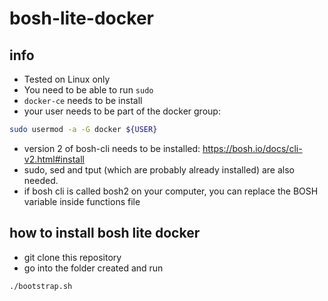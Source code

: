 # bosh-lite-docker


## info
* Tested on Linux only
* You need to be able to run ```sudo```
* ```docker-ce``` needs to be install
* your user needs to be part of the docker group:
```sh
sudo usermod -a -G docker ${USER}
```
* version 2 of bosh-cli needs to be installed: https://bosh.io/docs/cli-v2.html#install
* sudo, sed and tput (which are probably already installed) are also needed.
* if bosh cli is called bosh2 on your computer, you can replace the BOSH variable inside  functions file

## how to install bosh lite docker
* git clone this repository
* go into the folder created and run
```sh
./bootstrap.sh
```
